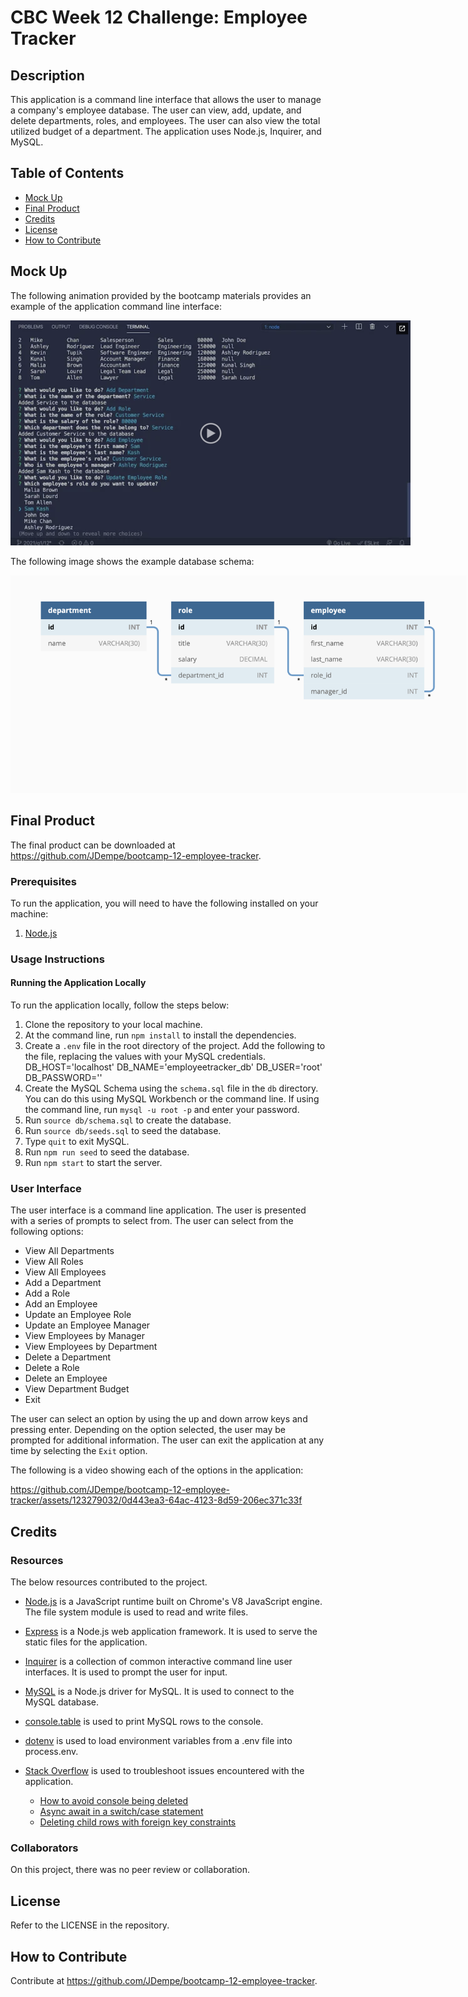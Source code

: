 # CBC Week 12 Challenge: Employee Tracker

## Description

This application is a command line interface that allows the user to manage a company's employee database. The user can view, add, update, and delete departments, roles, and employees. The user can also view the total utilized budget of a department. The application uses Node.js, Inquirer, and MySQL.

## Table of Contents

- [Mock Up](#mock-up)
- [Final Product](#final-product)
- [Credits](#credits)
- [License](#license)
- [How to Contribute](#how-to-contribute)

## Mock Up

The following animation provided by the bootcamp materials provides an example of the application command line interface:

<p align="center"><kbd><img src="./assets/12-sql-homework-video-thumbnail.png" alt="example format" style="max-width: 730px;"/> </kbd></p>

The following image shows the example database schema:

<p align="center"><kbd><img src="./assets/12-sql-homework-demo-01.png" alt="example format" style="max-width: 730px;"/> </kbd></p>

## Final Product

The final product can be downloaded at https://github.com/JDempe/bootcamp-12-employee-tracker.

### Prerequisites

To run the application, you will need to have the following installed on your machine:

1. [Node.js](https://nodejs.org/en/)

### Usage Instructions

#### Running the Application Locally

To run the application locally, follow the steps below:

1. Clone the repository to your local machine.
2. At the command line, run `npm install` to install the dependencies.
3. Create a `.env` file in the root directory of the project. Add the following to the file, replacing the values with your MySQL credentials.
   DB_HOST='localhost'
   DB_NAME='employeetracker_db'
   DB_USER='root'
   DB_PASSWORD='<your password>'
4. Create the MySQL Schema using the `schema.sql` file in the `db` directory. You can do this using MySQL Workbench or the command line. If using the command line, run `mysql -u root -p` and enter your password.
5. Run `source db/schema.sql` to create the database.
6. Run `source db/seeds.sql` to seed the database.
7. Type `quit` to exit MySQL.
8. Run `npm run seed` to seed the database.
9. Run `npm start` to start the server.

### User Interface

The user interface is a command line application. The user is presented with a series of prompts to select from. The user can select from the following options:

- View All Departments
- View All Roles
- View All Employees
- Add a Department
- Add a Role
- Add an Employee
- Update an Employee Role
- Update an Employee Manager
- View Employees by Manager
- View Employees by Department
- Delete a Department
- Delete a Role
- Delete an Employee
- View Department Budget
- Exit

The user can select an option by using the up and down arrow keys and pressing enter. Depending on the option selected, the user may be prompted for additional information. The user can exit the application at any time by selecting the `Exit` option.

The following is a video showing each of the options in the application:

https://github.com/JDempe/bootcamp-12-employee-tracker/assets/123279032/0d443ea3-64ac-4123-8d59-206ec371c33f

## Credits
### Resources

The below resources contributed to the project.

- [Node.js](https://nodejs.org/en/) is a JavaScript runtime built on Chrome's V8 JavaScript engine. The file system module is used to read and write files.

- [Express](https://expressjs.com/) is a Node.js web application framework. It is used to serve the static files for the application.

- [Inquirer](https://www.npmjs.com/package/inquirer) is a collection of common interactive command line user interfaces. It is used to prompt the user for input.

- [MySQL](https://www.npmjs.com/package/mysql) is a Node.js driver for MySQL. It is used to connect to the MySQL database.

- [console.table](https://www.npmjs.com/package/console.table) is used to print MySQL rows to the console.

- [dotenv](https://www.npmjs.com/package/dotenv) is used to load environment variables from a .env file into process.env.

- [Stack Overflow](https://stackoverflow.com/) is used to troubleshoot issues encountered with the application.
  - [How to avoid console being deleted](https://stackoverflow.com/questions/63161758/text-in-bash-terminal-getting-overwritten-using-js-node-js-npms-are-inquirer)
  - [Async await in a switch/case statement](https://stackoverflow.com/questions/60279256/async-await-in-switch-case-statement-does-not-work)
  - [Deleting child rows with foreign key constraints](https://stackoverflow.com/questions/21659691/error-1452-cannot-add-or-update-a-child-row-a-foreign-key-constraint-fails)

### Collaborators

On this project, there was no peer review or collaboration.

## License

Refer to the LICENSE in the repository.

## How to Contribute

Contribute at https://github.com/JDempe/bootcamp-12-employee-tracker.
